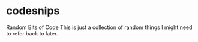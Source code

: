# codesnips
Random Bits of Code
This is just a collection of random things I might need to refer back to later.
